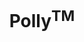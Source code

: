 ---
layout: post
title: "Polly<sup>TM</sup>"
description: "Designed a drug target identification platform for multi-omics data."
image: "polly-case-study/polly-hero-image.png"
tags: [UX]

partials:
  
  - name    : section-image-full-width
    image   : polly-case-study/polly-hero-image.png
    alt     : full-width-image

  - name    : section-content
    columns :
        - column      : col-md-8 col-sm-12
          heading     : Overview
          description : |
            Did you know? It takes 10-15 years for a new drug to come to the market and it costs almost a billion dollar. Elucidata at its core is trying to reduce the time to find the target for a drug and thus reduce the cost. <br><br>Polly<sup>TM</sup> is a one-stop solution for finding insights from metabolomics experiments. The traditional way of analyzing metabolomic dataset is lengthy and broken. An expert with 3-5 years of experience takes a week to analyze a dataset acquired from an experiment.
          website     : https://polly.elucidata.io/
  
  - name    : section-content
    class   : bg_black project-info    
    nest    :
      parent              : 
        - column          : col-md-12 col-sm-12
          child           : 
            - column      : col-md-4 col-6 info-item
              subheading  : Goal
              description : |
                To design an MVP for end to end metabolomic data analysis.

            - column      : col-md-4 col-6 info-item
              subheading  : My role
              description : 
                User Research <br>Visual Design <br>User Testing 

            - column      : col-md-4 col-6 info-item
              subheading  : Team
              description : | 
                <a href="https://www.linkedin.com/in/ananya-mukherjee-2a42a631/" target="_blank">Ananya Mukherjee</a> (Design Mentor) <br><a href="https://www.linkedin.com/in/amanparnami/" target="_blank">Aman Parnami</a> (Design Mentor)

            - column      : col-md-4 col-6 info-item
              subheading  : Tools
              description : 
                Sketch <br> Invision

            - column      : col-md-4 col-6 info-item
              subheading  : Duration
              description : 
                8 Months
  

  - name    : section-content
    columns :
        - column      : col-md-4 col-12
          heading     : The challenge
          image       : polly-case-study/scientist-working-in-a-lab.png
          alt         : scientist working in a lab 
          description : |
            Once the data is acquired from the metabolomic machine. The scientist job becomes a nightmare. He has to convert the files, choose the right parameters for that, once converted, he has to check for quality & noise, annotate metabolites, again run quality check, and visualize the data. <br><br> All of these these happen in a very unstructured manner and things get lost in the process. A scientist core job is to form a hypothesis, design experiments, prepare sample, and run is correctly. Avoiding any chances of error. But, often they are doing non-core job that eats up about 80% of their time.

        - column      : col-md-6 col-12 challenges
          image       : polly-case-study/challenges@2x.png
          alt         : Challenges of a scientist
  
  - name    : section-quote
    class   : bg_gray text-center
    columns :
        - column      : col-md-6 col-12 mx-auto
          quote       : |
            A lot of research work has been done to identify above challenges and to come up with the solutions that you see below. 
          description : |
            Want to know more about that? send me an email. 
          link        : mailto:niranjangupta.jun3@gmail.com
          link-text   : Email Niranjan

  - name    : section-image-full-width
    class   : bg_purple
    heading : The Solution
    image   : polly-case-study/solution-screens@2x.png
    alt     : Polly solution screens
  

  - name    : section-content
    class   : detailed-screens
    nest    :
      parent              : 
        - column          : col-md-12 col-12
          child           : 
            - column      : col-md-7 col-12 
              heading     : Detailed screens and features

        - column          : col-md-12 col-12 screen
          child           : 
            - column      : col-md-7 col-12 
              subheading  : Apps & Workflows
              description : |
                I designed two workflows and several apps based on our findings. Workflows are combinations of apps in which you can go back and forth and iterate quickly. Whereas apps are standalone and serve a specific need.
            - column      : col-md-10
              image       : polly-case-study/apps-n-workflow@2x.png
              alt         : apps and workflow screen of polly

        - column          : col-md-12 col-12 screen
          child           : 
            - column      : col-md-7 col-12 
              subheading  : Upload
              description : |
                As datasets generated from the experiments can be in GBs and may vary in numbers ranging from 50-100s of files. It was important for me to take care of edge cases like these. Along with the main dataset. A scientist can also upload metadata file and source data file.
            - column      : col-md-10
              image       : polly-case-study/upload@2x.png
              alt         : upload screen of polly

            - column      : col-md-10
              image       : polly-case-study/upload-status@2x.png
              alt         : upload status screen of polly

        - column          : col-md-12 col-12 screen
          child           : 
            - column      : col-md-7 col-12 
              subheading  : Peak picking
              description : |
                It is one of the major tasks while analyzing any metabolomic dataset. Wherein you annotate good and bad peaks. based on look of the plot, information about the metabolite, intensities in different samples etc. It requires a little expertise to curate the good and bad peaks.
            - column      : col-md-10
              image       : polly-case-study/peak-picking@2x.png
              alt         : Peak annotation screen of polly

        - column          : col-md-12 col-12 screen
          child           : 
            - column      : col-md-7 col-12 
              subheading  : Quality check
              description : |
                PCA plot and correlation plot on quality check dashboard help you to check the data present in the sample files and find the outliers which might be feeding noise in your data. You can reject an outliers from the dashboard and proceed ahead to visualization dashboard
            - column      : col-md-10
              image       : polly-case-study/quality-check@2x.png
              alt         : Quality check( Principle component analysis ) screen of polly

        - column          : col-md-12 col-12 screen
          child           : 
            - column      : col-md-7 col-12 
              subheading  : Pathway visualization dashboard
              description : |
                Knowing the traffic without the location or the route, makes no sense. Our users have to take out the processed data and put into other visualizations tools to visualize data. Even then the context is lost. Because of the pathways. Having a pathway alongside the visualizations adds another level of fidelity in analyzing the dataset. It helps you see the traffic in context with route and location.
            - column      : col-md-10
              image       : polly-case-study/visualization@2x.png
              alt         : Pathway visualisation screen of polly
            - column      : col-md-10
              image       : polly-case-study/visualization-expanded-metabolite-view@2x.png
              alt         : Expanded view of pathway visualization screen of polly
              


---